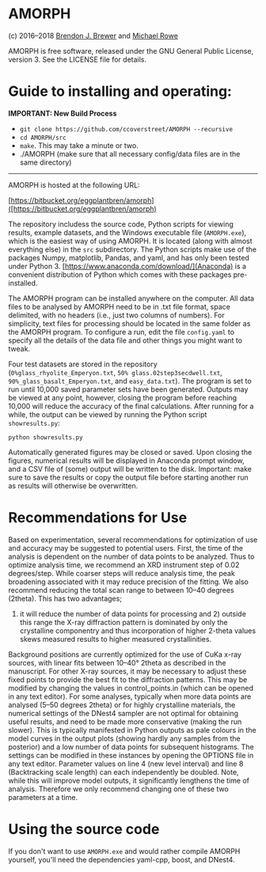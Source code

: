 AMORPH
========

(c) 2016–2018 [Brendon J. Brewer](https://www.stat.auckland.ac.nz/~brewer/)
and [Michael Rowe](http://www.env.auckland.ac.nz/people/michael-rowe)

AMORPH is free software, released under the GNU General Public License,
version 3. See the LICENSE file for details.

Guide to installing and operating:
==================================

**IMPORTANT: New Build Process**

- `git clone https://github.com/ccoverstreet/AMORPH --recursive`
- `cd AMORPH/src`
- `make`. This may take a minute or two.
- ./AMORPH (make sure that all necessary config/data files are in the same directory)
___


AMORPH is hosted at the following URL:

[https://bitbucket.org/eggplantbren/amorph]([https://bitbucket.org/eggplantbren/amorph)

The repository includess the source code, Python scripts for viewing results,
example datasets, and the Windows executable file (`AMORPH.exe`), which is
the easiest way of using AMORPH. It is located (along with almost everything
else) in the `src` subdirectory.
The Python scripts make use of the packages Numpy, matplotlib, Pandas, and
yaml, and has only
been tested under Python 3. [https://www.anaconda.com/download/](Anaconda) is a
convenient distribution of Python which comes with these packages
pre-installed.

The AMORPH program can be installed anywhere on the computer. All data files to
be analysed by AMORPH need to be in .txt file format, space delimited, with no
headers (i.e., just two columns of numbers). For simplicity, text files for
processing should be located in the same folder as the AMORPH program.
To configure a run, edit the file `config.yaml` to specify all the details of
the data file and other things you might want to tweak.

Four test datasets are stored in the repository
(`0%glass_rhyolite_Emperyon.txt`, `50% glass.02step3secdwell.txt`,
`90%_glass_basalt_Emperyon.txt`, and `easy_data.txt`).
The program is set to run until
10,000 saved parameter sets have been generated. Outputs may be viewed at any
point, however, closing the program before reaching  10,000 will reduce the
accuracy of the final calculations. After running for a while, the output can
be viewed by running the Python script `showresults.py`:

```
python showresults.py
```

Automatically generated figures may be closed or saved. Upon closing the
figures, numerical results will be displayed in Anaconda prompt window,
and a CSV file of (some) output will be written to the disk.
Important: make sure to save the results or copy the output file before
starting another run as results will otherwise be overwritten.

Recommendations for Use
=======================

Based on experimentation, several recommendations for optimization of use and
accuracy may be suggested to potential users. First, the time of the analysis
is dependent on the number of data points to be analyzed. Thus to optimize
analysis time, we recommend an XRD instrument step of 0.02 degrees/step.
While coarser steps will reduce analysis time, the peak broadening associated
with it may reduce precision of the fitting. We also recommend reducing the
total scan range to between 10–40 degrees (2theta). This has two advantages;
1) it will reduce the number of data points for processing and 2) outside this
range the X-ray diffraction pattern is dominated by only the crystalline
componentry and thus incorporation of higher 2-theta values skews measured
results to higher measured crystallinities.

Background positions are currently optimized for the use of CuKa x-ray sources,
with linear fits between 10–40° 2theta as described in the manuscript. For
other X-ray sources, it may be necessary to adjust these fixed points to
provide the best fit to the diffraction patterns. This may be modified by
changing the values in control_points.in (which can be opened in any text
editor). For some analyses, typically when more data points are analysed
(5–50 degrees 2theta) or for highly crystalline materials, the numerical
settings of the DNest4 sampler are not optimal for obtaining useful results,
and need to be made more conservative (making the run slower).
This is typically manifested in Python outputs as pale colours in the model
curves in the output plots (showing hardly any samples from the posterior)
and a low number of data points for subsequent histograms.
The settings can be modified in these instances by opening the OPTIONS file
in any text editor. Parameter values on line 4 (new level interval) and line 8
(Backtracking scale length) can each independently be doubled. Note, while this
will improve model outputs, it significantly lengthens the time of analysis.
Therefore we only recommend changing one of these two parameters at a time.


Using the source code
=====================
If you don't want to use `AMORPH.exe` and would rather compile AMORPH
yourself, you'll need the dependencies yaml-cpp, boost, and DNest4.
